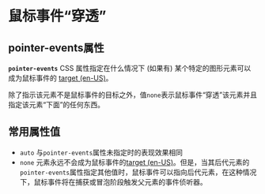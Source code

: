 # 鼠标事件“穿透”

## pointer-events属性

**`pointer-events`** CSS 属性指定在什么情况下 (如果有) 某个特定的图形元素可以成为鼠标事件的 [target (en-US)](https://developer.mozilla.org/en-US/docs/Web/API/Event/target)。

除了指示该元素不是鼠标事件的目标之外，值`none`表示鼠标事件“穿透”该元素并且指定该元素“下面”的任何东西。

## 常用属性值

- `auto` 与`pointer-events`属性未指定时的表现效果相同
- `none` 元素永远不会成为鼠标事件的[target (en-US)](https://developer.mozilla.org/en-US/docs/Web/API/Event/target)。但是，当其后代元素的`pointer-events`属性指定其他值时，鼠标事件可以指向后代元素，在这种情况下，鼠标事件将在捕获或冒泡阶段触发父元素的事件侦听器。
